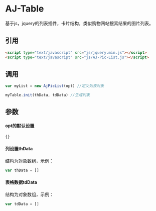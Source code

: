 # AJ-Table

基于js，jquery的列表插件，卡片结构，类似购物网站搜索结果的图片列表。

## 引用
```html
<script type="text/javascript" src="js/jquery.min.js"></script>
<script type="text/javascript" src="js/AJ-Pic-List.js"></script>
```

## 调用

```JavaScript
var myList = new AjPicList(opt) //定义列表对象
```
```JavaScript
myTable.init(thData, tdData) //生成列表
```

## 参数

#### opt的默认设置

```JavaScript
{}
```

#### 列设置thData

结构为对象数组，示例：
```JavaScript
var thData = []
```
#### 表格数据tdData

结构为对象数组，示例：
```JavaScript
var tdData = []
```
